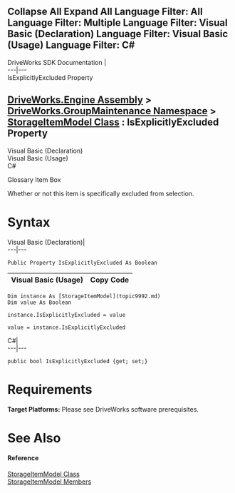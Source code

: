 Collapse All Expand All Language Filter: All  Language Filter: Multiple  Language Filter: Visual Basic (Declaration) Language Filter: Visual Basic (Usage) Language Filter: C#  
---  
DriveWorks SDK Documentation  |   
---|---  
IsExplicitlyExcluded Property   
  
[DriveWorks.Engine Assembly](topic2156.md) > [DriveWorks.GroupMaintenance Namespace](topic9628.md) > [StorageItemModel Class](topic9992.md) : IsExplicitlyExcluded Property  
---  
  
Visual Basic (Declaration)    
Visual Basic (Usage)    
C# 

Glossary Item Box

Whether or not this item is specifically excluded from selection. 

# Syntax

Visual Basic (Declaration)|   
---|---  
      
    
    Public Property IsExplicitlyExcluded As Boolean  
  
Visual Basic (Usage)| Copy Code  
---|---  
      
    
    Dim instance As [StorageItemModel](topic9992.md)
    Dim value As Boolean
     
    instance.IsExplicitlyExcluded = value
     
    value = instance.IsExplicitlyExcluded  
  
C#|   
---|---  
      
    
    public bool IsExplicitlyExcluded {get; set;}  
  
# Requirements

**Target Platforms:** Please see DriveWorks software prerequisites.

# See Also

#### Reference

[StorageItemModel Class](topic9992.md)   
[StorageItemModel Members](topic9993.md)


